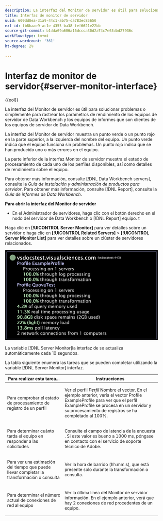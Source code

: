 ```yaml
---
description: La interfaz del Monitor de servidor es útil para solucionar problemas o simplemente para rastrear los parámetros de rendimiento de los equipos de servidor de Data Workbench y los equipos de informes que son clientes de los equipos de servidor de Data Workbench.
title: Interfaz de monitor de servidor
uuid: 609dd8ea-31a9-44c1-ab75-ca783ec85650
exl-id: fb8baae9-ac1e-4355-ba38-fef6621e22bb
source-git-commit: b1dda69a606a16dccca30d2a74c7e63dbd27936c
workflow-type: tm+mt
source-wordcount: '361'
ht-degree: 2%

---
```


# Interfaz de monitor de servidor{#server-monitor-interface}

{{eol}}

La interfaz del Monitor de servidor es útil para solucionar problemas o simplemente para rastrear los parámetros de rendimiento de los equipos de servidor de Data Workbench y los equipos de informes que son clientes de los equipos de servidor de Data Workbench.

La interfaz del Monitor de servidor muestra un punto verde o un punto rojo en la parte superior, a la izquierda del nombre del equipo. Un punto verde indica que el equipo funciona sin problemas. Un punto rojo indica que se han producido uno o más errores en el equipo.

La parte inferior de la interfaz Monitor de servidor muestra el estado de procesamiento de cada uno de los perfiles disponibles, así como detalles de rendimiento sobre el equipo.

Para obtener más información, consulte [!DNL Data Workbench servers], consulte la *Guía de instalación y administración de productos para servidor*. Para obtener más información, consulte [!DNL Report], consulte la *Guía de informes de Data Workbench*.

**Para abrir la interfaz del Monitor de servidor**

* En el Administrador de servidores, haga clic con el botón derecho en el nodo del servidor de Data Workbench o [!DNL Report] equipo. t

Haga clic en **[!UICONTROL Server Monitor]** para ver detalles sobre un servidor o haga clic en **[!UICONTROL Related Servers]** > **[!UICONTROL Server Monitor List]** para ver detalles sobre un clúster de servidores relacionados.

![](assets/vis_ServerMonitor.png)

La variable [!DNL Server Monitor]la interfaz de se actualiza automáticamente cada 10 segundos.

La tabla siguiente enumera las tareas que se pueden completar utilizando la variable [!DNL Server Monitor] interfaz.

<table id="table_A65426669ADE44B5A6BAD9D4E99A5CAC"> 
 <thead> 
  <tr> 
   <th colname="col1" class="entry"> Para realizar esta tarea... </th> 
   <th colname="col2" class="entry"> Instrucciones </th> 
  </tr> 
 </thead>
 <tbody> 
  <tr> 
   <td colname="col1"> <p>Para comprobar el estado de procesamiento de registro de un perfil </p> </td> 
   <td colname="col2"> <p>Ver el perfil <i>Perfil</i> Nombre el vector. En el ejemplo anterior, vería el vector Profile ExampleProfile para ver que el perfil ExampleProfile se procesa en un servidor y su procesamiento de registros se ha completado al 100%. </p> </td> 
  </tr> 
  <tr> 
   <td colname="col1"> <p>Para determinar cuánto tarda el equipo en responder a las solicitudes </p> </td> 
   <td colname="col2"> <p>Consulte el campo de latencia de la encuesta . Si este valor es bueno a 1000 ms, póngase en contacto con el servicio de soporte técnico de Adobe. </p> </td> 
  </tr> 
  <tr> 
   <td colname="col1"> <p>Para ver una estimación del tiempo que puede llevar completar la transformación o consulta </p> </td> 
   <td colname="col2"> <p>Ver la hora de barrido (hh:mm:s), que está presente solo durante la transformación o consulta. </p> </td> 
  </tr> 
  <tr> 
   <td colname="col1"> <p>Para determinar el número actual de conexiones de red al equipo </p> </td> 
   <td colname="col2"> <p>Ver la última línea del <span class="wintitle"> Monitor de servidor</span> información. En el ejemplo anterior, verá que hay 2 conexiones de red procedentes de un equipo. </p> </td> 
  </tr> 
 </tbody> 
</table>
